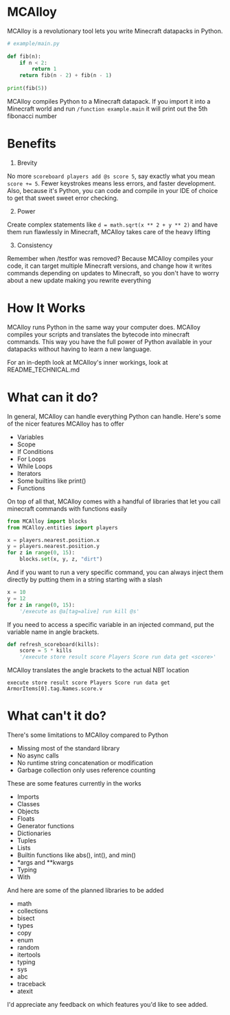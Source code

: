 # MCAlloy

MCAlloy is a revolutionary tool lets you write Minecraft datapacks in Python.

```python
# example/main.py
 
def fib(n):
    if n < 2:
        return 1
    return fib(n - 2) + fib(n - 1)
 
print(fib(5))
```

MCAlloy compiles Python to a Minecraft datapack. If you import it into a Minecraft world and run `/function example.main` it will print out the 5th fibonacci number


# Benefits

1. Brevity

No more `scoreboard players add @s score 5`, say exactly what you mean `score += 5`. Fewer keystrokes means less errors, and faster development.
Also, because it's Python, you can code and compile in your IDE of choice to get that sweet sweet error checking.

2. Power

Create complex statements like `d = math.sqrt(x ** 2 + y ** 2)` and have them run flawlessly in Minecraft, MCAlloy takes care of the heavy lifting

3. Consistency

Remember when /testfor was removed? Because MCAlloy compiles your code, it can target multiple Minecraft versions, and change how it writes commands
depending on updates to Minecraft, so you don't have to worry about a new update making you rewrite everything


# How It Works

MCAlloy runs Python in the same way your computer does. MCAlloy compiles your scripts and translates the bytecode into minecraft commands. This way you have
the full power of Python available in your datapacks without having to learn a new language.

For an in-depth look at MCAlloy's inner workings, look at README_TECHNICAL.md


# What can it do?

In general, MCAlloy can handle everything Python can handle. Here's some of the nicer features MCAlloy has to offer

- Variables
- Scope
- If Conditions
- For Loops
- While Loops
- Iterators
- Some builtins like print()
- Functions

On top of all that, MCAlloy comes with a handful of libraries that let you call minecraft commands with functions easily

```python
from MCAlloy import blocks
from MCAlloy.entities import players

x = players.nearest.position.x
y = players.nearest.position.y
for z in range(0, 15):
    blocks.set(x, y, z, "dirt")
```

And if you want to run a very specific command, you can always inject them directly by putting them in a string starting with a slash

```python
x = 10
y = 12
for z in range(0, 15):
    '/execute as @a[tag=alive] run kill @s' 
```

If you need to access a specific variable in an injected command, put the variable name in angle brackets.

```python
def refresh_scoreboard(kills):
    score = 5 * kills
    '/execute store result score Players Score run data get <score>'
```

MCAlloy translates the angle brackets to the actual NBT location

```
execute store result score Players Score run data get ArmorItems[0].tag.Names.score.v
```

# What can't it do?

There's some limitations to MCAlloy compared to Python

- Missing most of the standard library
- No async calls
- No runtime string concatenation or modification
- Garbage collection only uses reference counting

These are some features currently in the works

- Imports
- Classes
- Objects
- Floats
- Generator functions
- Dictionaries
- Tuples
- Lists
- Builtin functions like abs(), int(), and min()
- *args and **kwargs
- Typing
- With

And here are some of the planned libraries to be added

- math
- collections
- bisect
- types
- copy
- enum
- random
- itertools
- typing
- sys
- abc
- traceback
- atexit

I'd appreciate any feedback on which features you'd like to see added. 